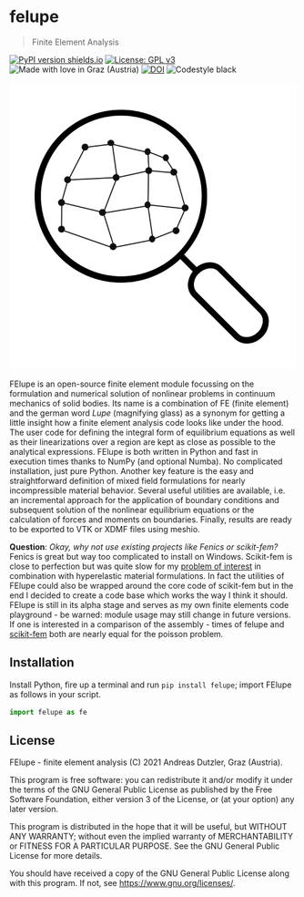 # felupe

> Finite Element Analysis

[![PyPI version shields.io](https://img.shields.io/pypi/v/felupe.svg)](https://pypi.python.org/pypi/felupe/) [![License: GPL v3](https://img.shields.io/badge/License-GPLv3-blue.svg)](https://www.gnu.org/licenses/gpl-3.0) ![Made with love in Graz (Austria)](https://madewithlove.now.sh/at?heart=true&colorB=%231f744f&text=Graz+%28Austria%29) [![DOI](https://zenodo.org/badge/360657894.svg)](https://zenodo.org/badge/latestdoi/360657894) ![Codestyle black](https://img.shields.io/badge/code%20style-black-black)

![FElupe](https://raw.githubusercontent.com/adtzlr/felupe/main/docs/images/felupe_logo.svg)

FElupe is an open-source finite element module focussing on the formulation and numerical solution of nonlinear problems in continuum mechanics of solid bodies. Its name is a combination of FE (finite element) and the german word *Lupe* (magnifying glass) as a synonym for getting a little insight how a finite element analysis code looks like under the hood. The user code for defining the integral form of equilibrium equations as well as their linearizations over a region are kept as close as possible to the analytical expressions. FElupe is both written in Python and fast in execution times thanks to NumPy (and optional Numba). No complicated installation, just pure Python. Another key feature is the easy and straightforward definition of mixed field formulations for nearly incompressible material behavior. Several useful utilities are available, i.e. an incremental approach for the application of boundary conditions and subsequent solution of the nonlinear equilibrium equations or the calculation of forces and moments on boundaries. Finally, results are ready to be exported to VTK or XDMF files using meshio.

**Question**: *Okay, why not use existing projects like Fenics or scikit-fem?*
Fenics is great but way too complicated to install on Windows. Scikit-fem is close to perfection but was quite slow for my [problem of interest](https://github.com/kinnala/scikit-fem/issues/616) in combination with hyperelastic material formulations. In fact the utilities of FElupe could also be wrapped around the core code of scikit-fem but in the end I decided to create a code base which works the way I think it should. FElupe is still in its alpha stage and serves as my own finite elements code playground - be warned: module usage may still change in future versions. If one is interested in a comparison of the assembly - times of felupe and [scikit-fem](https://github.com/kinnala/scikit-fem/#Benchmark) both are nearly equal for the poisson problem.

## Installation
Install Python, fire up a terminal and run `pip install felupe`; import FElupe as follows in your script.

```python
import felupe as fe
```

## License
FElupe - finite element analysis (C) 2021 Andreas Dutzler, Graz (Austria).

This program is free software: you can redistribute it and/or modify it under the terms of the GNU General Public License as published by the Free Software Foundation, either version 3 of the License, or (at your option) any later version.

This program is distributed in the hope that it will be useful, but WITHOUT ANY WARRANTY; without even the implied warranty of MERCHANTABILITY or FITNESS FOR A PARTICULAR PURPOSE. See the GNU General Public License for more details.

You should have received a copy of the GNU General Public License along with this program. If not, see <https://www.gnu.org/licenses/>.